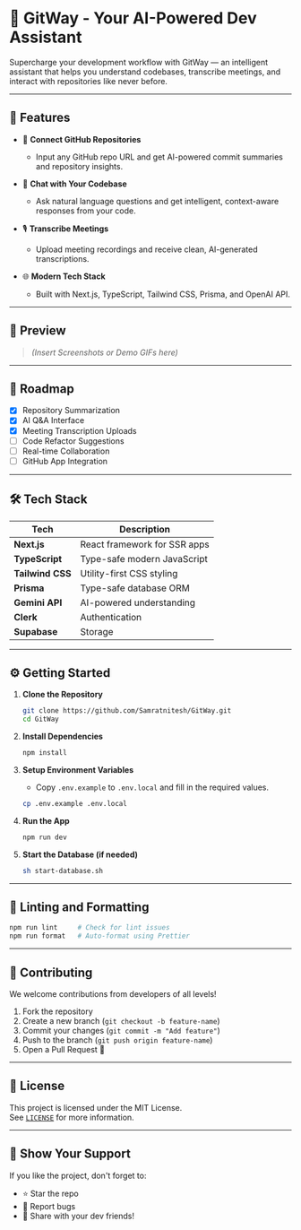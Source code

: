 
# 🚀 GitWay - Your AI-Powered Dev Assistant

Supercharge your development workflow with GitWay — an intelligent assistant that helps you understand codebases, transcribe meetings, and interact with repositories like never before.

---
## 📌 Features

- 🔗 **Connect GitHub Repositories**
  - Input any GitHub repo URL and get AI-powered commit summaries and repository insights.

- 🤖 **Chat with Your Codebase**
  - Ask natural language questions and get intelligent, context-aware responses from your code.

- 🎙️ **Transcribe Meetings**
  - Upload meeting recordings and receive clean, AI-generated transcriptions.

- 🌐 **Modern Tech Stack**
  - Built with Next.js, TypeScript, Tailwind CSS, Prisma, and OpenAI API.

---

## 📸 Preview

> _(Insert Screenshots or Demo GIFs here)_

---

## 🚧 Roadmap

- [x] Repository Summarization
- [x] AI Q&A Interface
- [x] Meeting Transcription Uploads
- [ ] Code Refactor Suggestions
- [ ] Real-time Collaboration
- [ ] GitHub App Integration

---

## 🛠️ Tech Stack

| Tech        | Description                       |
|-------------|-----------------------------------|
| **Next.js** | React framework for SSR apps      |
| **TypeScript** | Type-safe modern JavaScript     |
| **Tailwind CSS** | Utility-first CSS styling     |
| **Prisma**   | Type-safe database ORM           |
| **Gemini API** | AI-powered understanding        |
| **Clerk** | Authentication   |
| **Supabase** | Storage       |

---

## ⚙️ Getting Started

1. **Clone the Repository**
   ```bash
   git clone https://github.com/Samratnitesh/GitWay.git
   cd GitWay
   ```

2. **Install Dependencies**
   ```bash
   npm install
   ```

3. **Setup Environment Variables**
   - Copy `.env.example` to `.env.local` and fill in the required values.
   ```bash
   cp .env.example .env.local
   ```

4. **Run the App**
   ```bash
   npm run dev
   ```

5. **Start the Database (if needed)**
   ```bash
   sh start-database.sh
   ```

---

## 🧪 Linting and Formatting

```bash
npm run lint     # Check for lint issues
npm run format   # Auto-format using Prettier
```

---

## 🤝 Contributing

We welcome contributions from developers of all levels!

1. Fork the repository
2. Create a new branch (`git checkout -b feature-name`)
3. Commit your changes (`git commit -m "Add feature"`)
4. Push to the branch (`git push origin feature-name`)
5. Open a Pull Request 🚀

---

## 📄 License

This project is licensed under the MIT License.  
See [`LICENSE`](./LICENSE) for more information.

---

## 🌟 Show Your Support

If you like the project, don't forget to:

- ⭐ Star the repo
- 🐛 Report bugs
- 📢 Share with your dev friends!


